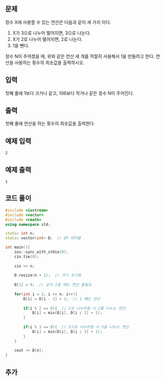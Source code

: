 ## 문제 
정수 X에 사용할 수 있는 연산은 다음과 같이 세 가지 이다.

1. X가 3으로 나누어 떨어지면, 3으로 나눈다.
2. X가 2로 나누어 떨어지면, 2로 나눈다.
3. 1을 뺀다.
   
정수 N이 주어졌을 때, 위와 같은 연산 세 개를 적절히 사용해서 1을 만들려고 한다. 연산을 사용하는 횟수의 최솟값을 출력하시오.
## 입력
첫째 줄에 1보다 크거나 같고, 106보다 작거나 같은 정수 N이 주어진다.


## 출력
첫째 줄에 연산을 하는 횟수의 최솟값을 출력한다.


## 예제 입력 
```
2
```

## 예제 출력  
```
1
```
## 코드 풀이
```c++
#include <iostream>
#include <vector>
#include <cmath>
using namespace std;

static int n;
static vector<int> D;  // DP 테이블 

int main(){
    ios::sync_with_stdio(0);
    cin.tie(0);
    
    cin >> n;
    
    D.resize(n + 1);  // 크기 초기화
    
    D[1] = 0;  // 값이 1일 때는 연산 불필요
    
    for(int i = 2; i <= n; i++){
        D[i] = D[i - 1] + 1;  // 1 빼는 연산
        
        if(i % 2 == 0){  // 2로 나누어질 시 2를 나누는 연산
            D[i] = min(D[i], D[i / 2] + 1);
        }
        
        if(i % 3 == 0){  // 3으로 나누어질 시 3을 나누는 연산
            D[i] = min(D[i], D[i / 3] + 1);
        }
    }
    
    cout << D[n];
}
```
## 추가
